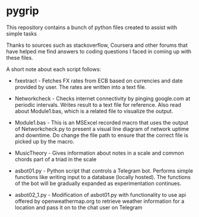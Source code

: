 # pygrip
This repository contains a bunch of python files created to assist with simple tasks

Thanks to sources such as stackoverflow, Coursera and other forums that have helped me find answers to coding questions I faced in coming up with these files.

A short note about each script follows:

* fxextract - Fetches FX rates from ECB based on currencies and date provided by user. The rates are written into a text file.

* Networkcheck - Checks internet connectivity by pinging google.com at periodic intervals. Writes result to a text file for reference. Also read about Module1.bas, which is a related file to visualize the output.

* Module1.bas - This is an MSExcel recorded macro that uses the output of Networkcheck.py to present a visual line diagram of network uptime and downtime. Do change the file path to ensure that the correct file is picked up by the macro.

* MusicTheory - Gives information about notes in a scale and common chords part of a triad in the scale

* asbot01.py - Python script that controls a Telegram bot. Performs simple functions like writing input to a database (locally hosted). The functions of the bot will be gradually expanded as experimentation continues.

* asbot02_1.py - Modification of asbot01.py with functionality to use api offered by openweathermap.org to retrieve weather information for a location and pass it on to the chat user on Telegram
